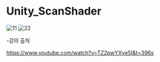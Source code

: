 # Unity_ScanShader

![11](https://github.com/Gyokujin/Unity_ScanShader/assets/74170514/9e691604-ee71-4852-8122-a68a2b2e959d) ![22](https://github.com/Gyokujin/Unity_ScanShader/assets/74170514/c31f6157-d9e5-4ddc-9a48-6df332b54993)


-강의 출처

https://www.youtube.com/watch?v=TZ2pwYXve5I&t=396s
